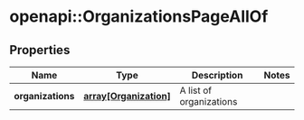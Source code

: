 # openapi::OrganizationsPageAllOf


## Properties
Name | Type | Description | Notes
------------ | ------------- | ------------- | -------------
**organizations** | [**array[Organization]**](Organization.md) | A list of organizations | 


